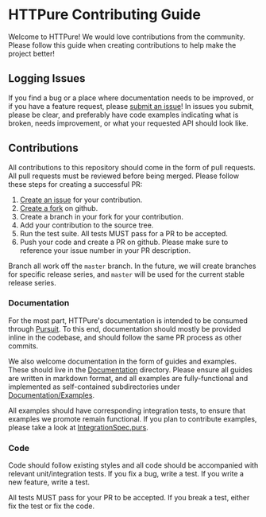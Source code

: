 # HTTPure Contributing Guide

Welcome to HTTPure! We would love contributions from the community. Please
follow this guide when creating contributions to help make the project better!

## Logging Issues

If you find a bug or a place where documentation needs to be improved, or if you
have a feature request,
please
[submit an issue](https://github.com/cprussin/purescript-httpure/issues/new)! In
issues you submit, please be clear, and preferably have code examples indicating
what is broken, needs improvement, or what your requested API should look like.

## Contributions

All contributions to this repository should come in the form of pull requests.
All pull requests must be reviewed before being merged. Please follow these
steps for creating a successful PR:

1. [Create an issue](https://github.com/cprussin/purescript-httpure/issues/new)
   for your contribution.
2. [Create a fork](https://github.com/cprussin/purescript-httpure) on github.
3. Create a branch in your fork for your contribution.
4. Add your contribution to the source tree.
5. Run the test suite. All tests MUST pass for a PR to be accepted.
6. Push your code and create a PR on github. Please make sure to reference your
   issue number in your PR description.

Branch all work off the `master` branch. In the future, we will create branches
for specific release series, and `master` will be used for the current stable
release series.

### Documentation

For the most part, HTTPure's documentation is intended to be consumed
through [Pursuit](http://pursuit.purescript.org/packages/purescript-httpure). To
this end, documentation should mostly be provided inline in the codebase, and
should follow the same PR process as other commits.

We also welcome documentation in the form of guides and examples. These should
live in the [Documentation](docs) directory. Please ensure all guides are
written in markdown format, and all examples are fully-functional and
implemented as self-contained subdirectories
under [Documentation/Examples](docs/Examples).

All examples should have corresponding integration tests, to ensure that
examples we promote remain functional. If you plan to contribute examples,
please take a look at [IntegrationSpec.purs](Test/HTTPure/IntegrationSpec.purs).

### Code

Code should follow existing styles and all code should be accompanied with
relevant unit/integration tests. If you fix a bug, write a test. If you write a
new feature, write a test.

All tests MUST pass for your PR to be accepted. If you break a test, either fix
the test or fix the code.

